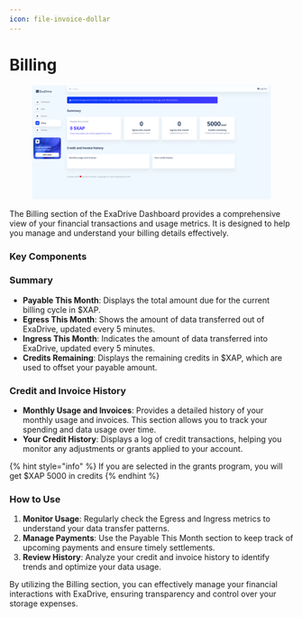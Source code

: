 ```yaml
---
icon: file-invoice-dollar
---
```


# Billing

<figure><img src="../.gitbook/assets/Screenshot 2024-09-13 at 9.52.41 PM.png" alt=""><figcaption></figcaption></figure>

The Billing section of the ExaDrive Dashboard provides a comprehensive view of your financial transactions and usage metrics. It is designed to help you manage and understand your billing details effectively.

### Key Components

### Summary

* **Payable This Month**: Displays the total amount due for the current billing cycle in $XAP.
* **Egress This Month**: Shows the amount of data transferred out of ExaDrive, updated every 5 minutes.
* **Ingress This Month**: Indicates the amount of data transferred into ExaDrive, updated every 5 minutes.
* **Credits Remaining**: Displays the remaining credits in $XAP, which are used to offset your payable amount.

### Credit and Invoice History

* **Monthly Usage and Invoices**: Provides a detailed history of your monthly usage and invoices. This section allows you to track your spending and data usage over time.
* **Your Credit History**: Displays a log of credit transactions, helping you monitor any adjustments or grants applied to your account.

{% hint style="info" %}
If you are selected in the grants program, you will get $XAP 5000 in credits
{% endhint %}

### How to Use

1. **Monitor Usage**: Regularly check the Egress and Ingress metrics to understand your data transfer patterns.
2. **Manage Payments**: Use the Payable This Month section to keep track of upcoming payments and ensure timely settlements.
3. **Review History**: Analyze your credit and invoice history to identify trends and optimize your data usage.

By utilizing the Billing section, you can effectively manage your financial interactions with ExaDrive, ensuring transparency and control over your storage expenses.
